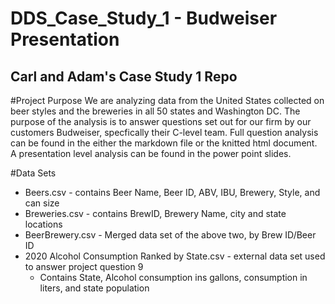 # DDS_Case_Study_1 - Budweiser Presentation
## Carl and Adam's Case Study 1 Repo

#Project Purpose
We are analyzing data from the United States collected on beer styles and the breweries in all 50 states and Washington DC.
The purpose of the analysis is to answer questions set out for our firm by our customers Budweiser, specfically their C-level team.
Full question analysis can be found in the either the markdown file or the knitted html document.
A presentation level analysis can be found in the power point slides.

#Data Sets
 * Beers.csv -  contains Beer Name, Beer ID, ABV, IBU, Brewery, Style, and can size
 * Breweries.csv - contains BrewID, Brewery Name, city and state locations
 * BeerBrewery.csv -  Merged data set of the above two, by Brew ID/Beer ID
 * 2020 Alcohol Consumption Ranked by State.csv - external data set used to answer project question 9
   * Contains State, Alcohol consumption ins gallons, consumption in liters, and state population


